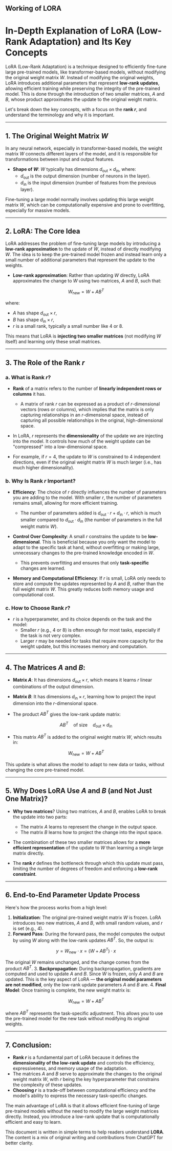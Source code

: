 ## Working of LORA
# In-Depth Explanation of LoRA (Low-Rank Adaptation) and Its Key Concepts

LoRA (Low-Rank Adaptation) is a technique designed to efficiently fine-tune large pre-trained models, like transformer-based models, without modifying the original weight matrix $W$. Instead of modifying the original weights, LoRA introduces additional parameters that represent **low-rank updates**, allowing efficient training while preserving the integrity of the pre-trained model. This is done through the introduction of two smaller matrices, $A$ and $B$, whose product approximates the update to the original weight matrix.

Let's break down the key concepts, with a focus on the **rank $r$**, and understand the terminology and why it is important.

---

## 1. The Original Weight Matrix $W$

In any neural network, especially in transformer-based models, the weight matrix $W$ connects different layers of the model, and it is responsible for transformations between input and output features.

- **Shape of $W$**: $W$ typically has dimensions $d_{\text{out}} \times d_{\text{in}}$, where:
  - $d_{\text{out}}$ is the output dimension (number of neurons in the layer).
  - $d_{\text{in}}$ is the input dimension (number of features from the previous layer).

Fine-tuning a large model normally involves updating this large weight matrix $W$, which can be computationally expensive and prone to overfitting, especially for massive models.

---

## 2. LoRA: The Core Idea

LoRA addresses the problem of fine-tuning large models by introducing a **low-rank approximation** to the update of $W$, instead of directly modifying $W$. The idea is to keep the pre-trained model frozen and instead learn only a small number of additional parameters that represent the update to the weights.

- **Low-rank approximation**: Rather than updating $W$ directly, LoRA approximates the change to $W$ using two matrices, $A$ and $B$, such that:

$$W_{\text{new}} = W + AB^T$$

where:
  - $A$ has shape $d_{\text{out}} \times r$,
  - $B$ has shape $d_{\text{in}} \times r$,
  - $r$ is a small rank, typically a small number like 4 or 8.

This means that LoRA is **injecting two smaller matrices** (not modifying $W$ itself) and learning only these small matrices.

---

## 3. The Role of the Rank $r$

### a. What is Rank $r$?
- **Rank** of a matrix refers to the number of **linearly independent rows or columns** it has.
  - A matrix of rank $r$ can be expressed as a product of $r$-dimensional vectors (rows or columns), which implies that the matrix is only capturing relationships in an $r$-dimensional space, instead of capturing all possible relationships in the original, high-dimensional space.
  
- In LoRA, $r$ represents the **dimensionality** of the update we are injecting into the model. It controls how much of the weight update can be "compressed" into a low-dimensional space.

- For example, if $r = 4$, the update to $W$ is constrained to 4 independent directions, even if the original weight matrix $W$ is much larger (i.e., has much higher dimensionality).

### b. Why Is Rank $r$ Important?
- **Efficiency**: The choice of $r$ directly influences the number of parameters you are adding to the model. With smaller $r$, the number of parameters remains small, allowing for more efficient training. 
  - The number of parameters added is $d_{\text{out}} \cdot r + d_{\text{in}} \cdot r$, which is much smaller compared to $d_{\text{out}} \cdot d_{\text{in}}$ (the number of parameters in the full weight matrix $W$).
  
- **Control Over Complexity**: A small $r$ constrains the update to be **low-dimensional**. This is beneficial because you only want the model to adapt to the specific task at hand, without overfitting or making large, unnecessary changes to the pre-trained knowledge encoded in $W$.
  - This prevents overfitting and ensures that only **task-specific** changes are learned.

- **Memory and Computational Efficiency**: If $r$ is small, LoRA only needs to store and compute the updates represented by $A$ and $B$, rather than the full weight matrix $W$. This greatly reduces both memory usage and computational cost.

### c. How to Choose Rank $r$?
- $r$ is a hyperparameter, and its choice depends on the task and the model:
  - Smaller $r$ (e.g., 4 or 8) is often enough for most tasks, especially if the task is not very complex.
  - Larger $r$ may be needed for tasks that require more capacity for the weight update, but this increases memory and computation.

---

## 4. The Matrices $A$ and $B$:

- **Matrix $A$**: It has dimensions $d_{\text{out}} \times r$, which means it learns $r$ linear combinations of the output dimension. 
- **Matrix $B$**: It has dimensions $d_{\text{in}} \times r$, learning how to project the input dimension into the $r$-dimensional space.

- The product $AB^T$ gives the low-rank update matrix:

$$AB^T \quad \text{of size} \quad d_{\text{out}} \times d_{\text{in}}$$

- This matrix $AB^T$ is added to the original weight matrix $W$, which results in:

$$W_{\text{new}} = W + AB^T$$

This update is what allows the model to adapt to new data or tasks, without changing the core pre-trained model.

---

## 5. Why Does LoRA Use $A$ and $B$ (and Not Just One Matrix)?

- **Why two matrices**? Using two matrices, $A$ and $B$, enables LoRA to break the update into two parts:
  - The matrix $A$ learns to represent the change in the output space.
  - The matrix $B$ learns how to project the change into the input space.
  
- The combination of these two smaller matrices allows for a **more efficient representation** of the update to $W$ than learning a single large matrix directly. 

- The **rank $r$** defines the bottleneck through which this update must pass, limiting the number of degrees of freedom and enforcing a **low-rank constraint**.

---

## 6. End-to-End Parameter Update Process

Here's how the process works from a high level:

1. **Initialization**: The original pre-trained weight matrix $W$ is frozen. LoRA introduces two new matrices, $A$ and $B$, with small random values, and $r$ is set (e.g., 4).
2. **Forward Pass**: During the forward pass, the model computes the output by using $W$ along with the low-rank updates $AB^T$. So, the output is:

$$y = W_{\text{new}} \cdot x = (W + AB^T) \cdot x$$

The original $W$ remains unchanged, and the change comes from the product $AB^T$.
3. **Backpropagation**: During backpropagation, gradients are computed and used to update $A$ and $B$. Since $W$ is frozen, only $A$ and $B$ are updated. This is the key aspect of LoRA — **the original model parameters are not modified**, only the low-rank update parameters $A$ and $B$ are.
4. **Final Model**: Once training is complete, the new weight matrix is:

$$W_{\text{new}} = W + AB^T$$

where $AB^T$ represents the task-specific adjustment. This allows you to use the pre-trained model for the new task without modifying its original weights.

---

## 7. Conclusion:

- **Rank $r$** is a fundamental part of LoRA because it defines the **dimensionality of the low-rank update** and controls the efficiency, expressiveness, and memory usage of the adaptation.
- The matrices $A$ and $B$ serve to approximate the changes to the original weight matrix $W$, with $r$ being the key hyperparameter that constrains the complexity of these updates.
- **Choosing $r$** is a trade-off between computational efficiency and the model's ability to express the necessary task-specific changes.

The main advantage of LoRA is that it allows efficient fine-tuning of large pre-trained models without the need to modify the large weight matrices directly. Instead, you introduce a low-rank update that is computationally efficient and easy to learn.


This document is written in simple terms to help readers understand **LORA**. The content is a mix of original writing and contributions from ChatGPT for better clarity.